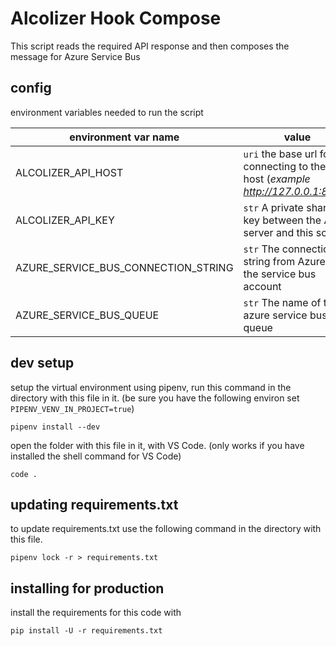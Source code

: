 # Alcolizer Hook Compose

This script reads the required API response and then composes the message for Azure Service Bus

## config

environment variables needed to run the script

| environment var name | value
|----------------------| ------
|ALCOLIZER_API_HOST|`uri` the base url for the connecting to the API host (_example http://127.0.0.1:8080_)
|ALCOLIZER_API_KEY|`str` A private shared key between the API server and this script
|AZURE_SERVICE_BUS_CONNECTION_STRING|`str` The connection string from Azure for the service bus account
|AZURE_SERVICE_BUS_QUEUE|`str` The name of the azure service bus queue

## dev setup

setup the virtual environment using pipenv, run this command in the directory with this file in it. (be sure you have the following environ set `PIPENV_VENV_IN_PROJECT=true`)

    pipenv install --dev

open the folder with this file in it, with VS Code. (only works if you have installed the shell command for VS Code)

    code .

## updating requirements.txt

to update requirements.txt use the following command in the directory with this file.

    pipenv lock -r > requirements.txt

## installing for production

install the requirements for this code with

    pip install -U -r requirements.txt
